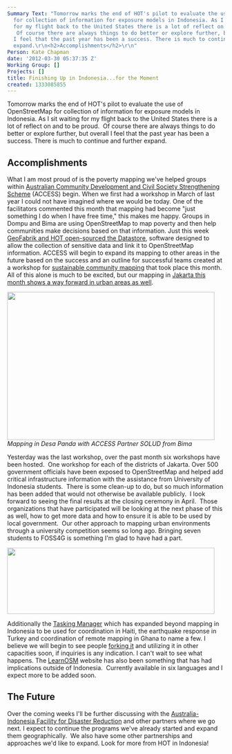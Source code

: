 ```yaml
---
Summary Text: "Tomorrow marks the end of HOT's pilot to evaluate the use of OpenStreetMap
  for collection of information for exposure models in Indonesia. As I sit waiting
  for my flight back to the United States there is a lot of reflect on and to be proud.
   Of course there are always things to do better or explore further, but overall
  I feel that the past year has been a success. There is much to continue and further
  expand.\r\n<h2>Accomplishments</h2>\r\n"
Person: Kate Chapman
date: '2012-03-30 05:37:35 Z'
Working Group: []
Projects: []
title: Finishing Up in Indonesia...for the Moment
created: 1333085855
---
```

<p>Tomorrow marks the end of HOT's pilot to evaluate the use of OpenStreetMap for collection of information for exposure models in Indonesia. As I sit waiting for my flight back to the United States there is a lot of reflect on and to be proud. &nbsp;Of course there are always things to do better or explore further, but overall I feel that the past year has been a success. There is much to continue and further expand.</p><h2>Accomplishments</h2><p>What I am most proud of is the poverty mapping we've helped groups within <a href="http://www.access-indo.or.id/">Australian Community Development and Civil Society Strengthening Scheme</a> (ACCESS) begin. When we first had a workshop in March of last year I could not have imagined where we would be today. One of the facilitators commented this month that mapping had become "just something I do when I have free time," this makes me happy. Groups in Dompu and Bima are using OpenStreetMap to map poverty and then help communities make decisions based on that information. Just this week <a href="https://github.com/geofabrik/sds-server">GeoFabrik and HOT open-sourced the Datastore</a>, software designed to allow the collection of sensitive data and link it to OpenStreetMap information. ACCESS will begin to expand its mapping to other areas in the future based on the success and an outline for successful teams created at a workshop for <a href="http://hot.openstreetmap.org/updates/2012-03-12_creating_sustainable_community_mapping_projects_workshop">sustainable community mapping</a> that took place this month. All of this alone is much to be excited, but our mapping in <a href="http://hot.openstreetmap.org/updates/Jakarta_best_community_mapped_for_preparedness">Jakarta this month shows a way forward in urban areas as well</a>.</p><p><img class="image-large" src="/sites/default/files/styles/large/public/mapping_bima_0.jpg?itok=AWetuw7z" alt="" width="480" height="342"><br><em>Mapping in Desa Panda with ACCESS Partner SOLUD from Bima</em></p><p>Yesterday was the last workshop, over the past month six workshops have been hosted. &nbsp;One workshop for each of the districts of Jakarta. Over 500 government officials have been exposed to OpenStreetMap and helped add critical infrastructure information with the assistance from University of Indonesia students. &nbsp;There is some clean-up to do, but so much information has been added that would not otherwise be available publicly. &nbsp;I look forward to seeing the final results at the closing ceremony in April. &nbsp;Those organizations that have participated will be looking at the next phase of this as well, how to get more data and how to ensure it is able to be used by local government. &nbsp;Our other approach to mapping urban environments through a university competition seems so long ago. Bringing seven students to FOSS4G is something I'm glad to have had a part.</p><p><img class="image-large" src="/sites/default/files/styles/large/public/mapping_jakarta_0.JPG?itok=VOr0lu0U" alt="" width="480" height="153"></p><p>Additionally the <a href="http://tasks.hotosm.org/">Tasking Manager</a> which has expanded beyond mapping in Indonesia to be used for coordination in Haiti, the earthquake response in Turkey and coordination of remote mapping in Ghana to name a few. I believe we will begin to see people <a href="https://github.com/pgiraud/OSMTM">forking it</a> and utilizing it in other capacities soon, if inquiries is any indication. I can't wait to see what happens. The <a href="http://www.learnosm.org/">LearnOSM</a> website has also been something that has had implications outside of Indonesia. &nbsp;Currently available in six languages and I expect more to be added soon.</p><h2>The Future</h2><p>Over the coming weeks I'll be further discussing with the <a href="http://www.aifdr.org/">Australia-Indonesia Facility for Disaster Reduction</a> and other partners where we go next. I expect to continue the programs we've already started and expand them geographically. &nbsp;We also have some other partnerships and approaches we'd like to expand. Look for more from HOT in Indonesia! &nbsp; &nbsp;</p>
